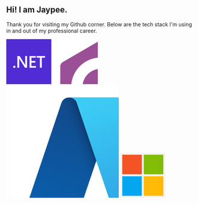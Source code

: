 ## Hi! I am Jaypee.

Thank you for visiting my Github corner. Below are the tech stack I'm using in and out of my professional career.

![dotnet](/assets/images/dotnet-logo.svg) ![csharp](/assets/images/csharp-logo.svg) ![azure](/assets/images/Microsoft_Azure.svg) ![microsoft](/assets/images/Microsoft_logo.svg)

<!--
**jaypee-luga/jaypee-luga** is a ✨ _special_ ✨ repository because its `README.md` (this file) appears on your GitHub profile.

Here are some ideas to get you started:

- 🔭 I’m currently working on ...
- 🌱 I’m currently learning ...
- 👯 I’m looking to collaborate on ...
- 🤔 I’m looking for help with ...
- 💬 Ask me about ...
- 📫 How to reach me: ...
- 😄 Pronouns: ...
- ⚡ Fun fact: ...
-->
